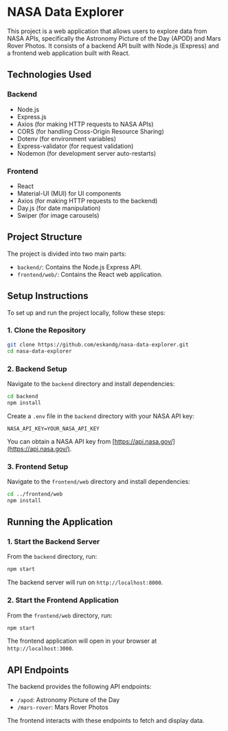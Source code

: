 # NASA Data Explorer

This project is a web application that allows users to explore data from NASA APIs, specifically the Astronomy Picture of the Day (APOD) and Mars Rover Photos. It consists of a backend API built with Node.js (Express) and a frontend web application built with React.

## Technologies Used

### Backend
*   Node.js
*   Express.js
*   Axios (for making HTTP requests to NASA APIs)
*   CORS (for handling Cross-Origin Resource Sharing)
*   Dotenv (for environment variables)
*   Express-validator (for request validation)
*   Nodemon (for development server auto-restarts)

### Frontend
*   React
*   Material-UI (MUI) for UI components
*   Axios (for making HTTP requests to the backend)
*   Day.js (for date manipulation)
*   Swiper (for image carousels)

## Project Structure

The project is divided into two main parts:

*   `backend/`: Contains the Node.js Express API.
*   `frontend/web/`: Contains the React web application.

## Setup Instructions

To set up and run the project locally, follow these steps:

### 1. Clone the Repository

```bash
git clone https://github.com/eskandg/nasa-data-explorer.git
cd nasa-data-explorer
```

### 2. Backend Setup

Navigate to the `backend` directory and install dependencies:

```bash
cd backend
npm install
```

Create a `.env` file in the `backend` directory with your NASA API key:

```
NASA_API_KEY=YOUR_NASA_API_KEY
```

You can obtain a NASA API key from [https://api.nasa.gov/](https://api.nasa.gov/).

### 3. Frontend Setup

Navigate to the `frontend/web` directory and install dependencies:

```bash
cd ../frontend/web
npm install
```

## Running the Application

### 1. Start the Backend Server

From the `backend` directory, run:

```bash
npm start
```
The backend server will run on `http://localhost:8000`.

### 2. Start the Frontend Application

From the `frontend/web` directory, run:

```bash
npm start
```
The frontend application will open in your browser at `http://localhost:3000`.

## API Endpoints

The backend provides the following API endpoints:

*   `/apod`: Astronomy Picture of the Day
*   `/mars-rover`: Mars Rover Photos

The frontend interacts with these endpoints to fetch and display data.

